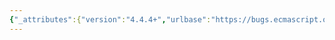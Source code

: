 ```yaml
---
{"_attributes":{"version":"4.4.4+","urlbase":"https://bugs.ecmascript.org/","maintainer":"dherman@mozilla.com"},"bug":{"bug_id":1119,"creation_ts":"2012-12-04 11:14:00 -0800","short_desc":"[[Call]] pass through result completion to callee even if [[value]] is empty","delta_ts":"2012-12-21 18:08:46 -0800","product":"Draft for 6th Edition","component":"technical issue","version":"Rev 12: November 22, 2012 Draft","rep_platform":"All","op_sys":"All","bug_status":"RESOLVED","resolution":"FIXED","priority":"Normal","bug_severity":"enhancement","everconfirmed":true,"reporter":{"uid":"utatane.tea","name":"Yusuke Suzuki"},"assigned_to":{"uid":"allen","name":"Allen Wirfs-Brock"},"long_desc":[{"commentid":2986,"comment_count":0,"who":{"uid":"utatane.tea","name":"Yusuke Suzuki"},"bug_when":"2012-12-04 11:14:42 -0800","thetext":"Because of 8.3.19.1 step 17, [[Call]] returns result completion even if result.type isn't return.\nAs the result, [[Call]] may return NormalCompletion(empty).\nFor example,\n\nfunction test() {\n  var i;\n}\nvar value = test();  // value is empty..."},{"commentid":2987,"comment_count":1,"who":{"uid":"utatane.tea","name":"Yusuke Suzuki"},"bug_when":"2012-12-04 11:16:52 -0800","thetext":"mail https://mail.mozilla.org/pipermail/es-discuss/2012-December/026847.html"},{"commentid":2988,"comment_count":2,"who":{"uid":"allen","name":"Allen Wirfs-Brock"},"bug_when":"2012-12-04 11:35:10 -0800","thetext":"fixed in rev13 editor's draft"}]}}
---
```

